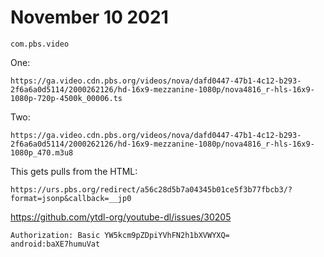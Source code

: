 # November 10 2021

~~~
com.pbs.video
~~~

One:

~~~
https://ga.video.cdn.pbs.org/videos/nova/dafd0447-47b1-4c12-b293-2f6a6a0d5114/2000262126/hd-16x9-mezzanine-1080p/nova4816_r-hls-16x9-1080p-720p-4500k_00006.ts
~~~

Two:

~~~
https://ga.video.cdn.pbs.org/videos/nova/dafd0447-47b1-4c12-b293-2f6a6a0d5114/2000262126/hd-16x9-mezzanine-1080p/nova4816_r-hls-16x9-1080p_470.m3u8
~~~

This gets pulls from the HTML:

~~~
https://urs.pbs.org/redirect/a56c28d5b7a04345b01ce5f3b77fbcb3/?format=jsonp&callback=__jp0
~~~

https://github.com/ytdl-org/youtube-dl/issues/30205

~~~
Authorization: Basic YW5kcm9pZDpiYVhFN2h1bXVWYXQ=
android:baXE7humuVat
~~~
